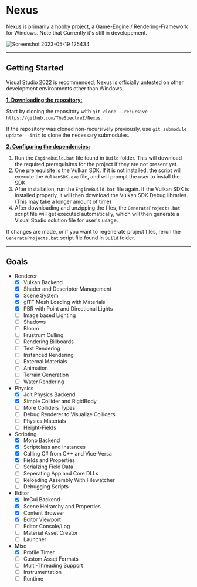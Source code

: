 # Nexus 

Nexus is primarily a hobby project, a Game-Engine / Rendering-Framework for Windows. Note that Currently it's still in developement.

![Screenshot 2023-05-19 125434](https://github.com/TheSpectreZ/Nexus/assets/122666662/c05b0fcc-6feb-4736-9897-effdb5ff1b4e)


***

## Getting Started
Visual Studio 2022 is recommended, Nexus is officially untested on other development environments other than Windows.

<ins>**1. Downloading the repository:**</ins>

Start by cloning the repository with `git clone --recursive https://github.com/TheSpectreZ/Nexus`.

If the repository was cloned non-recursively previously, use `git submodule update --init` to clone the necessary submodules.

<ins>**2. Configuring the dependencies:**</ins>

1. Run the `EngineBuild.bat` file found in `Build` folder. This will download the required prerequisites for the project if they are not present yet.
2. One prerequisite is the Vulkan SDK. If it is not installed, the script will execute the `VulkanSDK.exe` file, and will prompt the user to install the SDK.
3. After installation, run the `EngineBuild.bat` file again. If the Vulkan SDK is installed properly, it will then download the Vulkan SDK Debug libraries. (This may take a longer amount of time)
4. After downloading and unzipping the files, the `GenerateProjects.bat` script file will get executed automatically, which will then generate a Visual Studio solution file for user's usage.

If changes are made, or if you want to regenerate project files, rerun the `GenerateProjects.bat` script file found in `Build` folder.

***
## Goals
- Renderer
  - [x] Vulkan Backend
  - [x] Shader and Descriptor Management
  - [x] Scene System
  - [x] glTF Mesh Loading with Materials
  - [x] PBR with Point and Directional Lights
  - [ ] Image based Lighting
  - [ ] Shadows  
  - [ ] Bloom
  - [ ] Frustrum Culling
  - [ ] Rendering Billboards
  - [ ] Text Rendering
  - [ ] Instanced Rendering
  - [ ] External Materials
  - [ ] Animation
  - [ ] Terrain Generation
  - [ ] Water Rendering
- Physics
  - [x] Jolt Physics Backend
  - [x] Simple Collider and RigidBody
  - [ ] More Colliders Types
  - [ ] Debug Renderer to Visualize Colliders
  - [ ] Physics Materials
  - [ ] Height-Fields
- Scripting
  - [x] Mono Backend
  - [x] Scriptclass and Instances
  - [x] Calling C# from C++ and Vice-Versa
  - [x] Fields and Properties
  - [ ] Serialzing Field Data
  - [ ] Seperating App and Core DLLs
  - [ ] Reloading Assembly With Filewatcher
  - [ ] Debugging Scripts
- Editor
  - [x] ImGui Backend
  - [x] Scene Heirarchy and Properties
  - [x] Content Browser
  - [x] Editor Viewport
  - [ ] Editor Console/Log
  - [ ] Material Asset Creator
  - [ ] Launcher
- Misc
  - [x] Profile Timer
  - [ ] Custom Asset Formats
  - [ ] Multi-Threading Support
  - [ ] Instrumentation
  - [ ] Runtime
